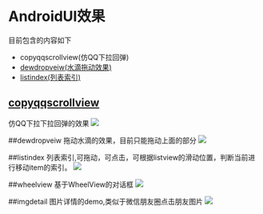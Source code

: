# AndroidUI效果
  目前包含的内容如下
  - copyqqscrollview(仿QQ下拉回弹)
  - [dewdropveiw(水滴拖动效果)](#dewdropveiw)
  - [listindex(列表索引)](#listindex)
  
  

## [copyqqscrollview](https://github.com/Waylenwang/AndroidUI_Waylen/blob/master/copyqqscrollview/src/main/java/com/copyqqscrollview/project/view/SpringbackScrollView.java)
 仿QQ下拉下拉回弹的效果
![](https://raw.githubusercontent.com/Waylenwang/AndroidUI_Waylen/master/screenpic/cppyQQScrollView.gif)

##<a name="#dewdropveiw">dewdropveiw</a>
 拖动水滴的效果，目前只能拖动上面的部分
![](https://raw.githubusercontent.com/Waylenwang/AndroidUI_Waylen/master/screenpic/dewdropview.gif)

##<a name="#listindex">listindex</a>
 列表索引,可拖动，可点击，可根据listview的滑动位置，判断当前进行移动item的索引。
![](https://raw.githubusercontent.com/Waylenwang/AndroidUI_Waylen/master/screenpic/indexView.gif)

##wheelview
 基于WheelView的对话框
![](https://raw.githubusercontent.com/Waylenwang/AndroidUI_Waylen/master/screenpic/wheelview.gif)

##imgdetail
图片详情的demo,类似于微信朋友圈点击朋友图片
![](https://github.com/waylen505/Au/blob/master/imgdetail/screen/screen.gif)<br/>


